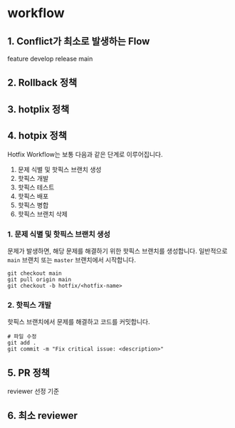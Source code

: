 # workflow

## 1. Conflict가 최소로 발생하는 Flow
feature develop release main

## 2. Rollback 정책


## 3. hotplix 정책


## 4. hotpix 정책
Hotfix Workflow는 보통 다음과 같은 단계로 이루어집니다.

1. 문제 식별 및 핫픽스 브랜치 생성
2. 핫픽스 개발
3. 핫픽스 테스트
4. 핫픽스 배포
5. 핫픽스 병합
6. 핫픽스 브랜치 삭제

### 1. 문제 식별 및 핫픽스 브랜치 생성
문제가 발생하면, 해당 문제를 해결하기 위한 핫픽스 브랜치를 생성합니다. 일반적으로 `main` 브랜치 또는 `master` 브랜치에서 시작합니다.

```
git checkout main
git pull origin main
git checkout -b hotfix/<hotfix-name>

```

### 2. 핫픽스 개발
핫픽스 브랜치에서 문제를 해결하고 코드를 커밋합니다.

```
# 파일 수정
git add .
git commit -m "Fix critical issue: <description>"

```



## 5. PR 정책
reviewer 선정 기준

## 6. 최소 reviewer 
